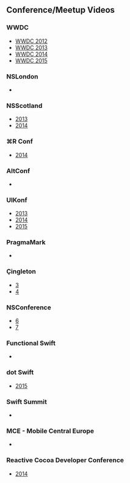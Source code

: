 ## Conference/Meetup Videos

### WWDC
* [WWDC 2012](https://developer.apple.com/videos/wwdc/2012)
* [WWDC 2013](https://developer.apple.com/videos/wwdc/2013)
* [WWDC 2014](https://developer.apple.com/videos/wwdc/2014)
* [WWDC 2015](https://developer.apple.com/videos/wwdc/2015)

### NSLondon
* [](http://vimeopro.com/user20904333/nslondon)

### NSScotland
* [2013](https://vimeo.com/album/2636910)
* [2014](https://vimeo.com/album/3132071)

### ⌘R Conf
* [2014](https://www.youtube.com/playlist?list=PLm28FNuQs3O7SDszZCrOcngLOgtUu6nci)

### AltConf
* [](https://www.youtube.com/channel/UChiwrWoactp8mOs70j53zYw/playlists)

### UIKonf
* [2013](https://www.youtube.com/playlist?list=PLdr22uU_wISruLvW5HhcbwbtkZ5w6hguY)
* [2014](https://www.youtube.com/playlist?list=PLdr22uU_wISq-xmSdu1QQ4OJxr68qnJ54)
* [2015](https://www.youtube.com/playlist?list=PLdr22uU_wISpW6XI1J0S7Lp-X8Km-HaQW)

### PragmaMark
* [](https://www.youtube.com/user/pragmamark)

### Çingleton
* [3](https://vimeo.com/channels/637623)
* [4](https://vimeo.com/channels/858894)

### NSConference
* [6](https://vimeo.com/channels/nsconf6)
* [7](https://vimeo.com/channels/nsconf7)

### Functional Swift
* [](https://www.youtube.com/channel/UCNFUO_7gsLBk4YTmZoSTk5g)

### dot Swift
* [2015](http://www.thedotpost.com/conference/dotswift-2015)

### Swift Summit
* [](https://realm.io/news/swift-summit/)

### MCE - Mobile Central Europe
* [](https://www.youtube.com/channel/UCVmsyhkifdHTomiVlA11FgQ)

### Reactive Cocoa Developer Conference
* [2014](https://vimeo.com/album/2916562)
